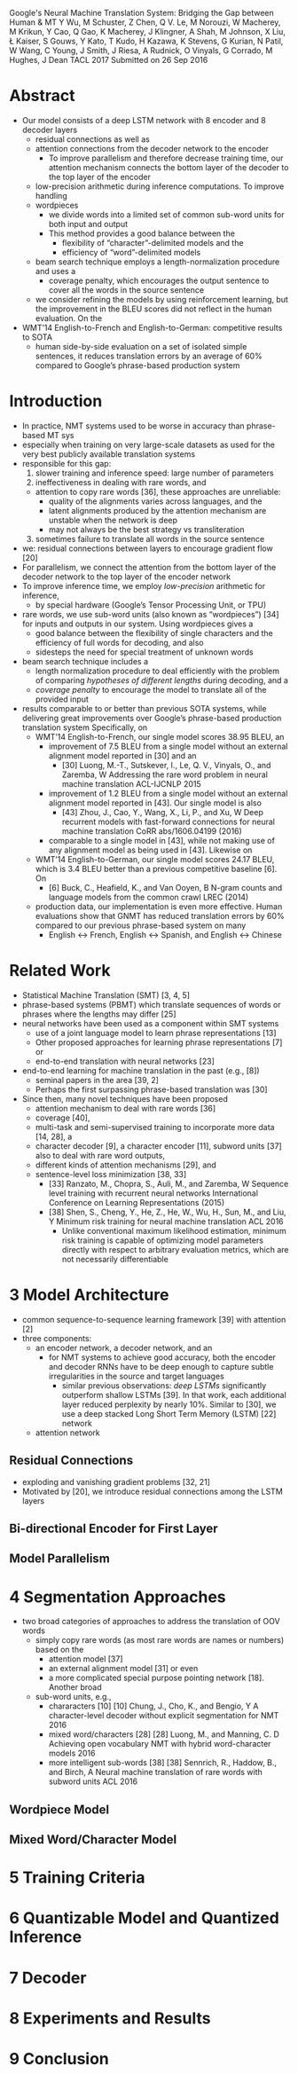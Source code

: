Google's Neural Machine Translation System: Bridging the Gap between Human & MT
Y Wu, M Schuster, Z Chen, Q V. Le, M Norouzi, W Macherey, M Krikun, Y Cao,
  Q Gao, K Macherey, J Klingner, A Shah, M Johnson, X Liu, Ł Kaiser, S Gouws,
  Y Kato, T Kudo, H Kazawa, K Stevens, G Kurian, N Patil, W Wang, C Young, J
  Smith, J Riesa, A Rudnick, O Vinyals, G Corrado, M Hughes, J Dean
TACL 2017 Submitted on 26 Sep 2016

# Abstract

* Our model consists of a deep LSTM network with 8 encoder and 8 decoder layers
  * residual connections as well as
  * attention connections from the decoder network to the encoder
    * To improve parallelism and therefore decrease training time,
      our attention mechanism connects the bottom layer of the decoder
      to the top layer of the encoder
  * low-precision arithmetic during inference computations. To improve handling
  * wordpieces
    * we divide words into a limited set of common sub-word units
      for both input and output
    * This method provides a good balance between the
      * flexibility of “character”-delimited models and the
      * efficiency of “word”-delimited models
  * beam search technique employs a length-normalization procedure and uses a
    * coverage penalty, which encourages the output sentence to cover all the
      words in the source sentence
  * we consider refining the models by using reinforcement learning,
    but the improvement in the BLEU scores did not reflect in the human
    evaluation. On the
* WMT’14 English-to-French and English-to-German: competitive results to SOTA
  * human side-by-side evaluation on a set of isolated simple sentences, it
    reduces translation errors by an average of 60% compared to Google’s
    phrase-based production system

# Introduction

* In practice, NMT systems used to be worse in accuracy than phrase-based MT sys
* especially when training on very large-scale datasets as used for the very
  best publicly available translation systems
* responsible for this gap:
  1. slower training and inference speed: large number of parameters
  2. ineffectiveness in dealing with rare words, and
    * attention to copy rare words [36], these approaches are unreliable:
      * quality of the alignments varies across languages, and the
      * latent alignments produced by the attention mechanism are unstable when
        the network is deep
      * may not always be the best strategy vs transliteration
  3. sometimes failure to translate all words in the source sentence
* we: residual connections between layers to encourage gradient flow [20]
* For parallelism, we connect the attention from the bottom layer of the
  decoder network to the top layer of the encoder network
* To improve inference time, we employ _low-precision_ arithmetic for inference,
  * by special hardware (Google’s Tensor Processing Unit, or TPU)
* rare words, we use sub-word units (also known as “wordpieces”) [34] for
  inputs and outputs in our system.  Using wordpieces gives a
  * good balance between the flexibility of single characters and the
    efficiency of full words for decoding, and also
  * sidesteps the need for special treatment of unknown words
* beam search technique includes a
  * length normalization procedure to deal efficiently with the problem of
    comparing _hypotheses of different lengths_ during decoding, and a
  * _coverage penalty_ to encourage the model to translate all of the provided
    input
* results comparable to or better than previous SOTA systems, while delivering
  great improvements over Google’s phrase-based production translation system
  Specifically, on
  * WMT’14 English-to-French, our single model scores 38.95 BLEU, an
    * improvement of 7.5 BLEU from a single model without an external
      alignment model reported in [30] and an
      * [30] Luong, M.-T., Sutskever, I., Le, Q. V., Vinyals, O., and Zaremba,
        W
        Addressing the rare word problem in neural machine translation
        ACL-IJCNLP 2015
    * improvement of 1.2 BLEU from a single model without an external
      alignment model reported in [43]. Our single model is also
      * [43] Zhou, J., Cao, Y., Wang, X., Li, P., and Xu, W
        Deep recurrent models with
          fast-forward connections for neural machine translation
        CoRR abs/1606.04199 (2016)
    * comparable to a single model in [43], while not making use of any
      alignment model as being used in [43]. Likewise on
  * WMT’14 English-to-German, our single model scores 24.17 BLEU, which is 3.4
    BLEU better than a previous competitive baseline [6]. On
    * [6] Buck, C., Heafield, K., and Van Ooyen, B
      N-gram counts and language models from the common crawl
      LREC (2014)
  * production data, our implementation is even more effective. Human
    evaluations show that GNMT has reduced translation errors by 60% compared
    to our previous phrase-based system on many
    * English ↔ French, English ↔ Spanish, and English ↔ Chinese

# Related Work

* Statistical Machine Translation (SMT) [3, 4, 5]
* phrase-based systems (PBMT) which translate sequences of words or phrases
  where the lengths may differ [25]
* neural networks have been used as a component within SMT systems
  * use of a joint language model to learn phrase representations [13]
  * Other proposed approaches for learning phrase representations [7] or
  * end-to-end translation with neural networks [23]
* end-to-end learning for machine translation in the past (e.g., [8])
  * seminal papers in the area [39, 2]
  * Perhaps the first surpassing phrase-based translation was [30]
* Since then, many novel techniques have been proposed
  * attention mechanism to deal with rare words [36]
  * coverage [40],
  * multi-task and semi-supervised training to incorporate more data [14, 28], a
  * character decoder [9], a character encoder [11], subword units [37] also
    to deal with rare word outputs,
  * different kinds of attention mechanisms [29], and
  * sentence-level loss minimization [38, 33]
    * [33] Ranzato, M., Chopra, S., Auli, M., and Zaremba, W
      Sequence level training with recurrent neural networks
      International Conference on Learning Representations (2015)
    * [38] Shen, S., Cheng, Y., He, Z., He, W., Wu, H., Sun, M., and Liu, Y
      Minimum risk training for neural machine translation
      ACL 2016
      * Unlike conventional maximum likelihood estimation, minimum risk
        training is capable of optimizing model parameters directly with
        respect to arbitrary evaluation metrics, which are not necessarily
        differentiable

# 3 Model Architecture

* common sequence-to-sequence learning framework [39] with attention [2]
* three components:
  * an encoder network, a decoder network, and an
    * for NMT systems to achieve good accuracy, both the encoder and decoder
      RNNs have to be deep enough to capture subtle irregularities in the
      source and target languages
      * similar previous observations: _deep LSTMs_ significantly outperform
        shallow LSTMs [39].  In that work, each additional layer reduced
        perplexity by nearly 10%.  Similar to [30], we use a deep stacked Long
        Short Term Memory (LSTM) [22] network
  * attention network


## Residual Connections

* exploding and vanishing gradient problems [32, 21]
* Motivated by [20], we introduce residual connections among the LSTM layers

## Bi-directional Encoder for First Layer

## Model Parallelism

# 4 Segmentation Approaches

* two broad categories of approaches to address the translation of OOV words
  * simply copy rare words (as most rare words are names or numbers) based on the
    * attention model [37]
    * an external alignment model [31] or even
    * a more complicated special purpose pointing network [18].  Another broad
  * sub-word units, e.g.,
    * chararacters [10]
      [10] Chung, J., Cho, K., and Bengio, Y
      A character-level decoder without explicit segmentation for NMT
      2016
    * mixed word/characters [28]
      [28] Luong, M., and Manning, C. D
      Achieving open vocabulary NMT with hybrid word-character models
      2016
    * more intelligent sub-words [38]
      [38] Sennrich, R., Haddow, B., and Birch, A
      Neural machine translation of rare words with subword units
      ACL 2016

## Wordpiece Model

## Mixed Word/Character Model

# 5 Training Criteria

# 6 Quantizable Model and Quantized Inference

# 7 Decoder

# 8 Experiments and Results

# 9 Conclusion
